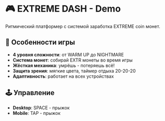 # 🎮 EXTREME DASH - Demo

Ритмический платформер с системой заработка EXTREME coin монет.

## 🎯 Особенности игры

- **4 уровня сложности**: от WARM UP до NIGHTMARE
- **Система монет**: собирай EXTR монеты во время игры
- **Жёсткая механика**: умрёшь - потеряешь всё!
- **Защита зрения**: мягкие цвета, таймер отдыха 20-20-20
- **Адаптивность**: работает на всех устройствах

## 🕹️ Управление

- **Desktop**: SPACE - прыжок
- **Mobile**: TAP - прыжок
